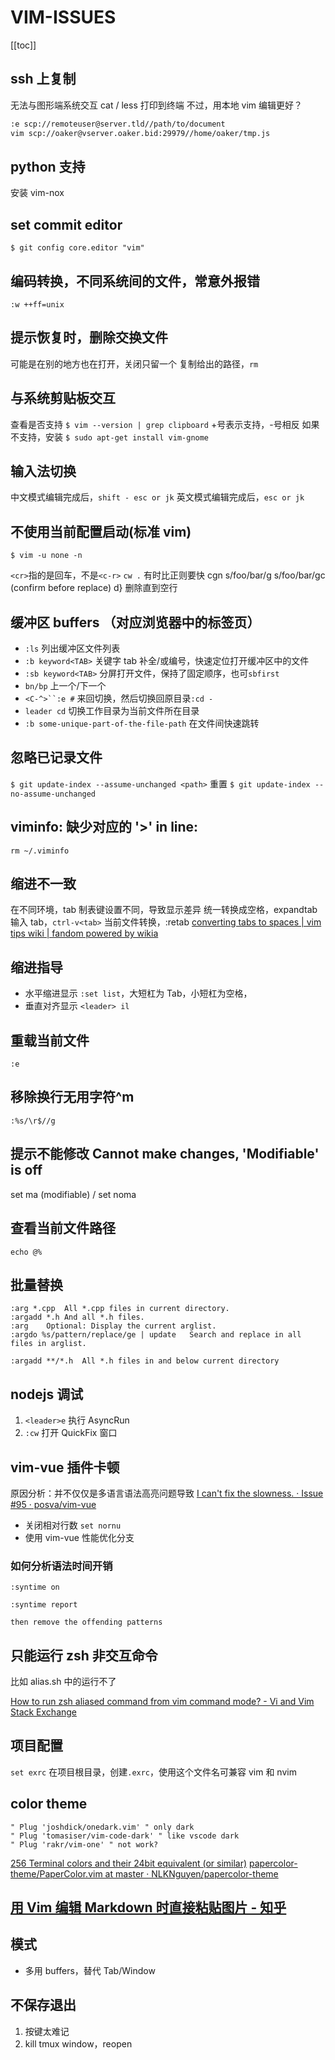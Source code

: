 # VIM-ISSUES
[[toc]]

## ssh 上复制

无法与图形端系统交互
cat / less 打印到终端
不过，用本地 vim 编辑更好？

```sh
:e scp://remoteuser@server.tld//path/to/document
vim scp://oaker@vserver.oaker.bid:29979//home/oaker/tmp.js
```

## python 支持

安装 vim-nox

## set commit editor

`$ git config core.editor "vim"`

## 编码转换，不同系统间的文件，常意外报错

`:w ++ff=unix`

## 提示恢复时，删除交换文件

可能是在别的地方也在打开，关闭只留一个
复制给出的路径，`rm`

## 与系统剪贴板交互

查看是否支持
`$ vim --version | grep clipboard` +号表示支持，-号相反
如果不支持，安装
`$ sudo apt-get install vim-gnome`

## 输入法切换

中文模式编辑完成后，`shift - esc or jk`
英文模式编辑完成后，`esc or jk`

## 不使用当前配置启动(标准 vim)

`$ vim -u none -n`

`<cr>`指的是回车，不是`<c-r>`
`cw .` 有时比正则要快
cgn
s/foo/bar/g
s/foo/bar/gc (confirm before replace)
d} 删除直到空行

## 缓冲区 buffers （对应浏览器中的标签页）

- `:ls` 列出缓冲区文件列表
- `:b keyword<TAB>` 关键字 tab 补全/或编号，快速定位打开缓冲区中的文件
- `:sb keyword<TAB>` 分屏打开文件，保持了固定顺序，也可`sbfirst`
- `bn/bp` 上一个/下一个
- ` <C-^>``:e # ` 来回切换，然后切换回原目录`:cd -`
- `leader cd` 切换工作目录为当前文件所在目录
- `:b some-unique-part-of-the-file-path` 在文件间快速跳转

## 忽略已记录文件

`$ git update-index --assume-unchanged <path>`
重置
`$ git update-index --no-assume-unchanged`

## viminfo: 缺少对应的 '>' in line:

    rm ~/.viminfo

## 缩进不一致

在不同环境，tab 制表键设置不同，导致显示差异
统一转换成空格，expandtab
输入 tab，`ctrl-v<tab>`
当前文件转换，:retab
[converting tabs to spaces | vim tips wiki | fandom powered by wikia](http://vim.wikia.com/wiki/converting_tabs_to_spaces)

## 缩进指导

- 水平缩进显示 `:set list`，大短杠为 Tab，小短杠为空格，
- 垂直对齐显示 `<leader> il`

## 重载当前文件

`:e`

## 移除换行无用字符^m

`:%s/\r$//g`

## 提示不能修改 Cannot make changes, 'Modifiable' is off

set ma (modifiable) / set noma

## 查看当前文件路径

`echo @%`

## 批量替换

```
:arg *.cpp	All *.cpp files in current directory.
:argadd *.h	And all *.h files.
:arg	Optional: Display the current arglist.
:argdo %s/pattern/replace/ge | update	Search and replace in all files in arglist.

:argadd **/*.h	All *.h files in and below current directory
```

## nodejs 调试

1. `<leader>e` 执行 AsyncRun
2. `:cw` 打开 QuickFix 窗口

## vim-vue 插件卡顿

原因分析：并不仅仅是多语言语法高亮问题导致
[I can't fix the slowness. · Issue #95 · posva/vim-vue](https://github.com/posva/vim-vue/issues/95#issuecomment-374108025)

- 关闭相对行数 `set nornu`
- 使用 vim-vue 性能优化分支

### 如何分析语法时间开销

```
:syntime on

:syntime report

then remove the offending patterns
```

## 只能运行 zsh 非交互命令

比如 alias.sh 中的运行不了

[How to run zsh aliased command from vim command mode? - Vi and Vim Stack Exchange](https://vi.stackexchange.com/questions/16186/how-to-run-zsh-aliased-command-from-vim-command-mode/16197)

## 项目配置

`set exrc`
在项目根目录，创建`.exrc`，使用这个文件名可兼容 vim 和 nvim

## color theme
```
" Plug 'joshdick/onedark.vim' " only dark
" Plug 'tomasiser/vim-code-dark' " like vscode dark
" Plug 'rakr/vim-one' " not work?
```

[256 Terminal colors and their 24bit equivalent (or similar)](http://www.calmar.ws/vim/256-xterm-24bit-rgb-color-chart.html)
[papercolor-theme/PaperColor.vim at master · NLKNguyen/papercolor-theme](https://github.com/NLKNguyen/papercolor-theme/blob/master/colors/PaperColor.vim)

## [用 Vim 编辑 Markdown 时直接粘贴图片 - 知乎](https://zhuanlan.zhihu.com/p/138060559)

## 模式

- 多用 buffers，替代 Tab/Window

## 不保存退出

1. 按键太难记
2. kill tmux window，reopen

